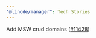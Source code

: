 ```yaml
---
"@linode/manager": Tech Stories
---
```


Add MSW crud domains ([#11428](https://github.com/linode/manager/pull/11428))
